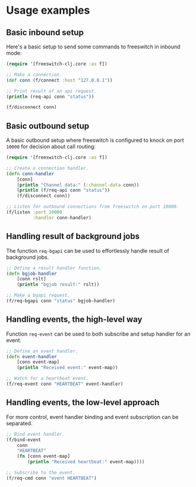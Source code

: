 # Usage examples

## Basic inbound setup

Here's a basic setup to send some commands to freeswitch in inbound mode:

```clojure
(require '[freeswitch-clj.core :as f])

;; Make a connection.
(def conn (f/connect :host "127.0.0.1"))

;; Print result of an api request.
(println (req-api conn "status"))

(f/disconnect conn)
```

## Basic outbound setup

A basic outbound setup where freeswitch is configured to knock on port
`10000` for decision about call routing:

```clojure
(require '[freeswitch-clj.core :as f])

;; Create a connection handler.
(defn conn-handler
    [conn]
    (println "Channel data:" (:channel-data conn))
    (println (f/req-api conn "status"))
    (f/disconnect conn))

;; Listen for outbound connections from freeswitch on port 10000.
(f/listen :port 10000
          :handler conn-handler)
```

## Handling result of background jobs

The function `req-bgapi` can be used to effortlessly handle result of background jobs.

```clojure
;; Define a result handler function.
(defn bgjob-handler
    [conn rslt]
    (println "bgjob result:" rslt))

;; Make a bgapi request.
(f/req-bgapi conn "status" bgjob-handler)
```

## Handling events, the high-level way

Function `req-event` can be used to both subscribe and setup handler
for an event.

```clojure
;; Define an event handler.
(defn event-handler
    [conn event-map]
    (println "Received event:" event-map))

;; Watch for a heartbeat event.
(f/req-event conn "HEARTBEAT" event-handler)
```

## Handling events, the low-level approach

For more control, event handler binding and event subscription can be
separated.

```clojure
;; Bind event handler.
(f/bind-event
    conn
    "HEARTBEAT"
    (fn [conn event-map]
        (println "Received heartbeat:" event-map))))

;; Subscribe to the event.
(f/req-cmd conn "event HEARTBEAT")
```

